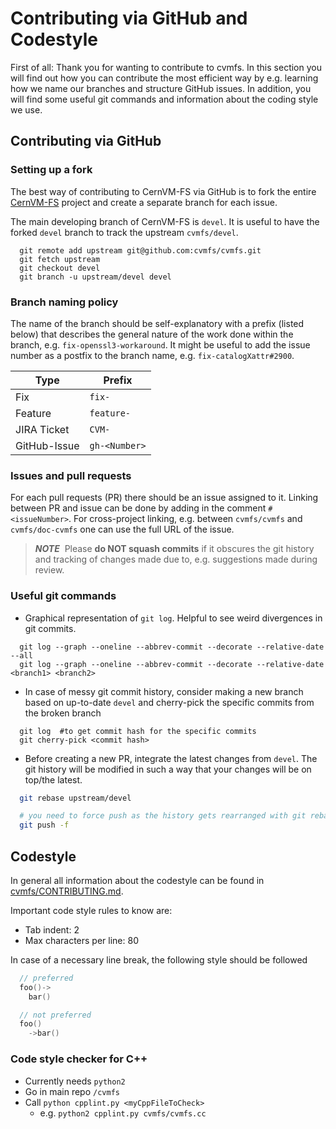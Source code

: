 # Contributing via GitHub and Codestyle

First of all: Thank you for wanting to contribute to cvmfs.
In this section you will find out how you can contribute the most efficient way by e.g. learning how we name our branches and structure GitHub issues. 
In addition, you will find some useful git commands and information about the coding style we use. 

## Contributing via GitHub

### Setting up a fork

The best way of contributing to CernVM-FS via GitHub is to fork the entire [CernVM-FS](https://github.com/cvmfs/cvmfs) project and create a separate branch for each issue.

The main developing branch of CernVM-FS is `devel`.
It is useful to have the forked `devel` branch to track the upstream `cvmfs/devel`.

```
  git remote add upstream git@github.com:cvmfs/cvmfs.git
  git fetch upstream
  git checkout devel
  git branch -u upstream/devel devel
```


### Branch naming policy

The name of the branch should be self-explanatory with a prefix (listed below) that describes the general nature of the work done within the branch, e.g. `fix-openssl3-workaround`.
It might be useful to add the issue number as a postfix to the branch name, e.g. `fix-catalogXattr#2900`.

|Type|Prefix|
|--|--|
|Fix|`fix-`|
|Feature|`feature-`|
|JIRA Ticket| `CVM-`|
|GitHub-Issue| `gh-<Number>`|

### Issues and pull requests

For each pull requests (PR) there should be an issue assigned to it.
Linking between PR and issue can be done by adding in the comment `#<issueNumber>`.
For cross-project linking, e.g. between `cvmfs/cvmfs` and `cvmfs/doc-cvmfs` one can use the full URL of the issue.

> **_NOTE_**&nbsp;
>  Please **do NOT squash commits** if it obscures the git history and tracking of changes made due to, e.g. suggestions made during review.


### Useful git commands

- Graphical representation of `git log`. Helpful to see weird divergences in git commits.

```
  git log --graph --oneline --abbrev-commit --decorate --relative-date --all
  git log --graph --oneline --abbrev-commit --decorate --relative-date <branch1> <branch2>
```

- In case of messy git commit history, consider making a new branch based on up-to-date `devel` and cherry-pick the specific commits from the broken branch

```
  git log  #to get commit hash for the specific commits
  git cherry-pick <commit hash>
```

- Before creating a new PR, integrate the latest changes from `devel`. The git history will be modified in such a way that your changes will be on top/the latest.

```bash
  git rebase upstream/devel

  # you need to force push as the history gets rearranged with git rebase
  git push -f 
```

## Codestyle

In general all information about the codestyle can be found in [cvmfs/CONTRIBUTING.md](https://github.com/cvmfs/cvmfs/blob/devel/CONTRIBUTING.md).

Important code style rules to know are:

- Tab indent: 2
- Max characters per line: 80

In case of a necessary line break, the following style should be followed
```c++
  // preferred
  foo()-> 
    bar()

  // not preferred
  foo()
    ->bar()
```

### Code style checker for C++
- Currently needs `python2`
- Go in main repo `/cvmfs`
- Call `python cpplint.py <myCppFileToCheck>`
  - e.g. `python2 cpplint.py cvmfs/cvmfs.cc`
